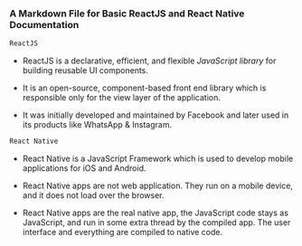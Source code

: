 ### A Markdown File for Basic ReactJS and React Native Documentation

```sh
ReactJS
```

- ReactJS is a declarative, efficient, and flexible _JavaScript library_ for building reusable UI components. 

- It is an open-source, component-based front end library which is responsible only for the view layer of the application. 

- It was initially developed and maintained by Facebook and later used in its products like WhatsApp & Instagram.

```sh
React Native
```

- React Native is a JavaScript Framework which is used to develop mobile applications for iOS and Android.

- React Native apps are not web application. They run on a mobile device, and it does not load over the browser. 

- React Native apps are the real native app, the JavaScript code stays as JavaScript, and run in some extra thread by the compiled app. The user interface and everything are compiled to native code.
